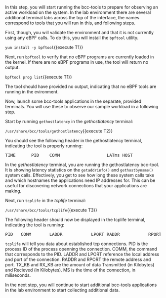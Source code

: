 In this step, you will start running the bcc-tools to prepare for observing
an active workload on the system.  In the lab environment there are several 
additional terminal tabs across the top of the interface, the names correspond
to tools that you will run in this, and following steps.

First, though, you will validate the environment and that it is not currently
using any eBPF calls.  To do this, you will install the `bpftool` utility.  

`yum install -y bpftool`{{execute T1}}

Next, run `bpftool` to verify that no eBPF programs are currently loaded in 
the kernel.  If there are no eBPF programs in use, the tool will return no
output.

`bpftool prog list`{{execute T1}}

The tool should have provided no output, indicating that no eBPF tools are
running in the evironment.

Now, launch some bcc-tools applications in the separate, provided terminals.
You will use these to observe our sample workload in a following step.

Start by running `gethostlatency` in the *gethostlatency* terminal:

`/usr/share/bcc/tools/gethostlatency`{{execute T2}}

You should see the following header in the gethostlatency terminal, 
indicating the tool is properly running:

<pre class="file">
TIME      PID    COMM                  LATms HOST
</pre>

In the *gethostlatency* terminal, you are running the gethostlatency bcc-tool.
It is showing latency statistics on the `getaddrinfo()` and `gethostbyname()` 
system calls. Effectively, you get to see how long these system calls take and 
which hostnames the applications need IP addresses for. This can be useful for 
discovering network connections that your applications are making.


Next, run `tcplife` in the *tcplife* terminal:

`/usr/share/bcc/tools/tcplife`{{execute T3}}

The following header should now be displayed in the tcplife terminal, 
indicating the tool is running:

<pre class="file">
PID   COMM       LADDR           LPORT RADDR           RPORT TX_KB RX_KB MS
</pre>

`tcplife` will tell you data about established tcp connections.  PID is the
process ID of the process openning the connection.  COMM, the command that
corresponds to the PID.  LADDR and LPORT reference the local address and port 
of the connection. RADDR and RPORT the remote address and port.  TX_KB and
RX_KB are the amount of data Transmitted (in Kilobytes) and Recieved (in
Kilobytes).  MS is the time of the connection, in miliseconds.

In the next step, you will continue to start additional bcc-tools applications
in the lab environment to start collecting additional data.


